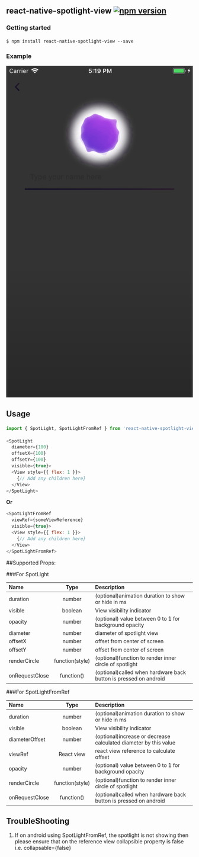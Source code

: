 
## react-native-spotlight-view [![npm version](https://badge.fury.io/js/react-native-spotlight-view.svg)](http://badge.fury.io/js/react-native-spotlight-view)

### Getting started

`$ npm install react-native-spotlight-view --save`

### Example 

![alt text](./example.png?raw=true "Example")


## Usage
```javascript
import { SpotLight, SpotLightFromRef } from 'react-native-spotlight-view';

<SpotLight
  diameter={100}
  offsetX={100}
  offsetY={100}
  visible={true}>
  <View style={{ flex: 1 }}>
    {// Add any children here}
  </View>
</SpotLight>
````
**Or** 
```javascript
<SpotLightFromRef
  viewRef={someViewReference}
  visible={true}>
  <View style={{ flex: 1 }}>
    {// Add any children here}
  </View>
</SpotLightFromRef>
```

##Supported Props:

###For SpotLight

| Name  | Type     | Description |
| :---- | :------: | :--- |
| duration | number   | (optional)animation duration to show or hide in ms |
| visible | boolean   | View visibility indicator |
| opacity | number   | (optional) value between 0 to 1 for background opacity |
| diameter | number   | diameter of spotlight view |
| offsetX | number   | offset from center of screen |
| offsetY | number   |  offset from center of screen |
| renderCircle | function(style)   |  (optional)function to render inner circle of spotlight |
| onRequestClose | function()   |  (optional)called when hardware back button is pressed on android |


###For SpotLightFromRef

| Name  | Type     | Description |
| :---- | :------: | :--- |
| duration | number   | (optional)animation duration to show or hide in ms |
| visible | boolean   | View visibility indicator |
| diameterOffset | number   | (optional)increase or decrease calculated diameter by this value |
| viewRef | React view   | react view reference to calculate offset |
| opacity | number   | (optional) value between 0 to 1 for background opacity |
| renderCircle | function(style)   |  (optional)function to render inner circle of spotlight |
| onRequestClose | function()   |  (optional)called when hardware back button is pressed on android |


## TroubleShooting

1. If on android using SpotLightFromRef, the spotlight is not showing then please ensure that on the reference view collapsible property is false  
  i.e. collapsable={false}


